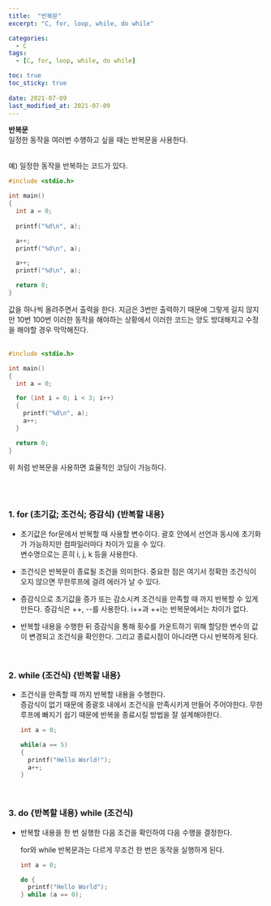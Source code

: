```yaml
---
title:  "반복문"
excerpt: "C, for, loop, while, do while"

categories:
  - C
tags:
  - [C, for, loop, while, do while]

toc: true
toc_sticky: true
 
date: 2021-07-09
last_modified_at: 2021-07-09
---  
```


**반복문**  <br/>
일정한 동작을 여러번 수행하고 싶을 때는 반복문을 사용한다.  
<br/>

예) 일정한 동작을 반복하는 코드가 있다.  

``` C  
#include <stdio.h>

int main()
{
  int a = 0;
  
  printf("%d\n", a);

  a++;
  printf("%d\n", a);

  a++;
  printf("%d\n", a);

  return 0;
}
```  

값을 하나씩 올려주면서 출력을 한다. 지금은 3번만 출력하기 때문에 그렇게 길지 않지만 10번 100번 이러한 동작을 해야하는 상황에서 이러한 코드는 양도 방대해지고 수정을 해야할 경우 막막해진다.  
<br/>

```c
#include <stdio.h>

int main()
{
  int a = 0;

  for (int i = 0; i < 3; i++)
  {
    printf("%d\n", a);
    a++;
  }

  return 0;
}
```  

위 처럼 반복문을 사용하면 효율적인 코딩이 가능하다.

<br/><br/>    

### 1. for (초기값; 조건식; 증감식) {반복할 내용}
  * 초기값은 for문에서 반복할 때 사용할 변수이다.
    괄호 안에서 선언과 동시에 초기화가 가능하지만 컴파일러마다 차이가 있을 수 있다.  
    변수명으로는 흔히 i, j, k 등을 사용한다.
  
  * 조건식은 반복문이 종료될 조건을 의미한다. 중요한 점은 여기서 정확한 조건식이 오지 않으면 무한루프에 걸려 에러가 날 수 있다.  

  * 증감식으로 초기값을 증가 또는 감소시켜 조건식을 만족할 때 까지 반복할 수 있게 만든다. 증감식은 ++, --를 사용한다.  i++과 ++i는 반복문에서는 차이가 없다.

  * 반복할 내용을 수행한 뒤 증감식을 통해 횟수를 카운트하기 위해 할당한 변수의 값이 변경되고 조건식을 확인한다. 그리고 종료시점이 아니라면 다시 반복하게 된다.  

  <br/>

### 2. while (조건식) {반복할 내용}
  * 조건식을 만족할 때 까지 반복할 내용을 수행한다.  
    증감식이 없기 때문에 중괄호 내에서 조건식을 만족시키게 만들어 주어야한다. 무한루프에 빠지기 쉽기 때문에 반복을 종료시킬 방법을 잘 설계해야한다.

    ```C
    int a = 0;

    while(a == 5)
    {
      printf("Hello World!");
      a++;
    }
    ```  

    <br/>  

    
### 3. do {반복할 내용} while (조건식)  
  * 반복할 내용을 한 번 실행한 다음 조건을 확인하여 다음 수행을 결정한다.  
    
    for와 while 반복문과는 다르게 무조건 한 번은 동작을 실행하게 된다.  


    ``` c
    int a = 0;

    do {
      printf("Hello World");
    } while (a == 0);
    ```

  